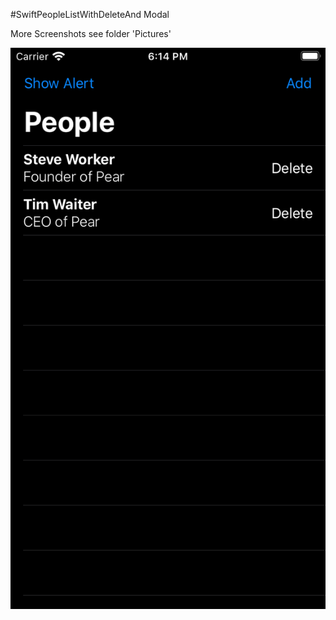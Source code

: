 #SwiftPeopleListWithDeleteAnd Modal

More Screenshots see folder 'Pictures'

![Screenshot](https://github.com/RoSchmi/ProgramsXCode/blob/master/SwiftPeopleListWithDeleteAndModal/Pictures/Screen%20Shot%20-%20iPhone%20SE%20(2nd%20generation)%20-%202020-06-05%20at%2018.14.02.png)
